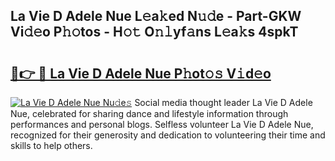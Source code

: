 ## La Vie D Adele Nue L𝚎a𝚔ed N𝚞𝚍e - Part-GKW Vi𝚍𝚎o P𝚑𝚘tos - H𝚘𝚝 O𝚗𝚕yf𝚊ns L𝚎a𝚔s 4spkT

# <h2><a href="http://kfbta1.oniu.top/?m=La+Vie+D+Adele+Nue">🔗👉 🔴 La Vie D Adele Nue P𝚑ot𝚘𝚜 V𝚒d𝚎o</a></h2>

[![La Vie D Adele Nue Nu𝚍e𝚜](https://i.imgur.com/0qMVB7G.gif)](http://kfbta1.oniu.top/?m=La+Vie+D+Adele+Nue)
Social media thought leader La Vie D Adele Nue, celebrated for sharing dance and lifestyle information through performances and personal blogs. Selfless volunteer La Vie D Adele Nue, recognized for their generosity and dedication to volunteering their time and skills to help others.  
